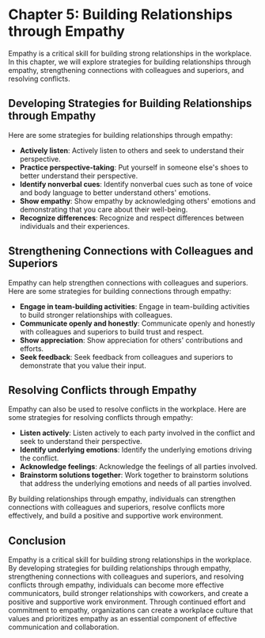 Chapter 5: Building Relationships through Empathy
=================================================

Empathy is a critical skill for building strong relationships in the workplace. In this chapter, we will explore strategies for building relationships through empathy, strengthening connections with colleagues and superiors, and resolving conflicts.

Developing Strategies for Building Relationships through Empathy
----------------------------------------------------------------

Here are some strategies for building relationships through empathy:

* **Actively listen**: Actively listen to others and seek to understand their perspective.
* **Practice perspective-taking**: Put yourself in someone else's shoes to better understand their perspective.
* **Identify nonverbal cues**: Identify nonverbal cues such as tone of voice and body language to better understand others' emotions.
* **Show empathy**: Show empathy by acknowledging others' emotions and demonstrating that you care about their well-being.
* **Recognize differences**: Recognize and respect differences between individuals and their experiences.

Strengthening Connections with Colleagues and Superiors
-------------------------------------------------------

Empathy can help strengthen connections with colleagues and superiors. Here are some strategies for building connections through empathy:

* **Engage in team-building activities**: Engage in team-building activities to build stronger relationships with colleagues.
* **Communicate openly and honestly**: Communicate openly and honestly with colleagues and superiors to build trust and respect.
* **Show appreciation**: Show appreciation for others' contributions and efforts.
* **Seek feedback**: Seek feedback from colleagues and superiors to demonstrate that you value their input.

Resolving Conflicts through Empathy
-----------------------------------

Empathy can also be used to resolve conflicts in the workplace. Here are some strategies for resolving conflicts through empathy:

* **Listen actively**: Listen actively to each party involved in the conflict and seek to understand their perspective.
* **Identify underlying emotions**: Identify the underlying emotions driving the conflict.
* **Acknowledge feelings**: Acknowledge the feelings of all parties involved.
* **Brainstorm solutions together**: Work together to brainstorm solutions that address the underlying emotions and needs of all parties involved.

By building relationships through empathy, individuals can strengthen connections with colleagues and superiors, resolve conflicts more effectively, and build a positive and supportive work environment.

Conclusion
----------

Empathy is a critical skill for building strong relationships in the workplace. By developing strategies for building relationships through empathy, strengthening connections with colleagues and superiors, and resolving conflicts through empathy, individuals can become more effective communicators, build stronger relationships with coworkers, and create a positive and supportive work environment. Through continued effort and commitment to empathy, organizations can create a workplace culture that values and prioritizes empathy as an essential component of effective communication and collaboration.
